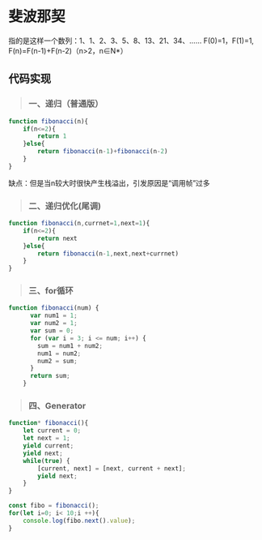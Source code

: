 # 斐波那契

指的是这样一个数列：1、1、2、3、5、8、13、21、34、……
F(0)=1，F(1)=1, F(n)=F(n-1)+F(n-2)（n>2，n∈N*）

## 代码实现

>### 一、递归（普通版）

```javascript
function fibonacci(n){
    if(n<=2){
        return 1
    }else{
        return fibonacci(n-1)+fibonacci(n-2)
    }
}
```

缺点：但是当n较大时很快产生栈溢出，引发原因是“调用帧”过多

>### 二、递归优化(尾调)

```javascript
function fibonacci(n,currnet=1,next=1){
    if(n<=2){
        return next
    }else{
        return fibonacci(n-1,next,next+currnet)
    }
}
```

>### 三、for循环

```javascript
function fibonacci(num) {
      var num1 = 1;
      var num2 = 1;
      var sum = 0;
      for (var i = 3; i <= num; i++) {
        sum = num1 + num2;
        num1 = num2;
        num2 = sum;
      }
      return sum;
    }
```

>### 四、Generator

```javascript
function* fibonacci(){
    let current = 0;
    let next = 1;
    yield current;
    yield next;
    while(true) {
        [current, next] = [next, current + next];
        yield next;
    }
}

const fibo = fibonacci();
for(let i=0; i< 10;i ++){
    console.log(fibo.next().value);
}

```
